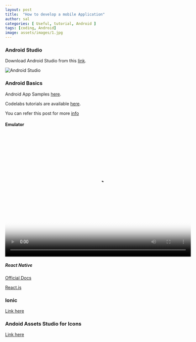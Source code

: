 ```yaml
---
layout: post
title:  "How to develop a mobile Application"
author: sal
categories: [ Useful, tutorial, Android ]
tags: [coding, Android]
image: assets/images/1.jpg
---
```


### Android Studio

Download Android Studio from this [link](https://developer.android.com/studio/).

![Android Studio](https://developer.android.com/studio/images/studio-homepage-hero.jpg)
### Android Basics

Android App Samples [here](https://developer.android.com/samples/).

Codelabs tutorials are available [here](https://codelabs.developers.google.com/?cat=Android).

You can refer this post for more [info](https://starksources.github.io/myblog/useful/android/2018/11/15/Android.html)

#### Emulator
<video controls poster="/studio/images/run/thumbnail-emulator_2x.png" style="width:600px;height:400px;">
  <source src="https://storage.googleapis.com/androiddevelopers/videos/studio-emulator-overview_2-2.mp4" type="video/mp4">
</video>

##### React Native
[Official Docs](http://facebook.github.io/react-native/)

[React.js](https://reactjs.org/)

### Ionic

[Link here](https://ionicframework.com/)

### Andoid Assets Studio for Icons

[Link here](https://romannurik.github.io/AndroidAssetStudio/index.html)

